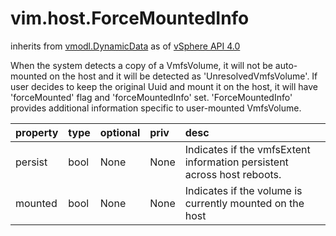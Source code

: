 vim.host.ForceMountedInfo
=========================
inherits from [vmodl.DynamicData](docs/vmodl.DynamicData.md)
as of [vSphere API 4.0](vim.version.md#vim.version.version5)


When the system detects a copy of a VmfsVolume, it will not be    auto-mounted on the host and it will be detected as    'UnresolvedVmfsVolume'.    If user decides to keep the original Uuid and mount it on the host,    it will have 'forceMounted' flag and 'forceMountedInfo' set.   'ForceMountedInfo' provides additional information specific to   user-mounted VmfsVolume.

| property | type | optional | priv | desc |
|:---------|:-----|:---------|:-----|:-----|
| persist | bool | None | None | Indicates if the vmfsExtent information persistent across    host reboots. |
| mounted | bool | None | None | Indicates if the volume is currently mounted on the host |


